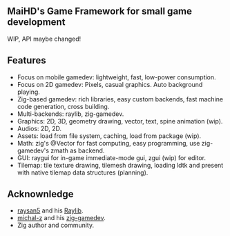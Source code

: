 MaiHD's Game Framework for small game development
-------------------------------------------------
WIP, API maybe changed!

Features
--------
- Focus on mobile gamedev: lightweight, fast, low-power consumption.
- Focus on 2D gamedev: Pixels, casual graphics. Auto background playing.
- Zig-based gamedev: rich libraries, easy custom backends, fast machine code generation, cross building.
- Multi-backends: raylib, zig-gamedev.
- Graphics: 2D, 3D, geometry drawing, vector, text, spine animation (wip).
- Audios: 2D, 2D.
- Assets: load from file system, caching, load from package (wip).
- Math: zig's @Vector for fast computing, easy programming, use zig-gamedev's zmath as backend.
- GUI: raygui for in-game immediate-mode gui, zgui (wip) for editor.
- Tilemap: tile texture drawing, tilemesh drawing, loading ldtk and present with native tilemap data structures (planning).

Acknownledge
------------
- [raysan5](https://github.com/raysan5) and his [Raylib](https://github.com/raysan5/raylib).
- [michal-z](https://github.com/michal-z) and his [zig-gamedev](https://github.com/michal-z/zig-gamedev).
- Zig author and community.